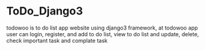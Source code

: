 # ToDo_Django3

todowoo is to do list app website using django3 framework, at todowoo app user can login, register, and add to do list, view to do list and update, delete, check important task and complate task
